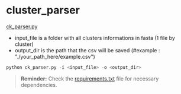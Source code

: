 # cluster_parser

[ck_parser.py](./main/ck_parser.py)

- input_file is a folder with all clusters informations in fasta (1 file by cluster)
- output_dir is the path that the csv will be saved (#example : "./your_path_here/example.csv")

```python
python ck_parser.py -i <input_file> -o <output_dir>
```

> **Reminder:** Check the [requirements.txt](./requirements.txt) file for necessary dependencies.
